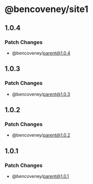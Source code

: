# @bencoveney/site1

## 1.0.4

### Patch Changes

- @bencoveney/parent@1.0.4

## 1.0.3

### Patch Changes

- @bencoveney/parent@1.0.3

## 1.0.2

### Patch Changes

- @bencoveney/parent@1.0.2

## 1.0.1

### Patch Changes

- @bencoveney/parent@1.0.1
